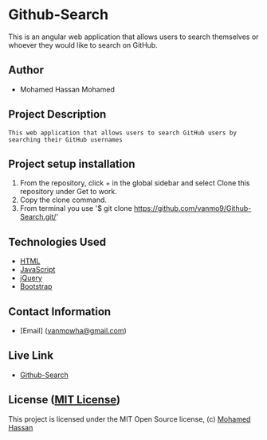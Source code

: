 # Github-Search

This is an angular web application that allows users to search themselves or whoever they would like to search on GitHub.

## Author

-   Mohamed Hassan Mohamed

## Project Description

    This web application that allows users to search GitHub users by searching their GitHub usernames

## Project setup  installation

1.  From the repository, click + in the global sidebar and select Clone this repository under Get to work.
2.  Copy the clone command.
3.  From terminal you use
    '$ git clone <https://github.com/vanmo9/Github-Search.git/>'

## Technologies Used

* [HTML](https://developer.mozilla.org/en-US/docs/Web/HTML)
* [JavaScript](https://www.javascript.com)
* [jQuery](https://jquery.com)
* [Bootstrap](https://getbootstrap.com/)

## Contact Information

*   [Email] (vanmowha@gmail.com)

## Live Link

* [Github-Search](https://gitsearch9.netlify.com/)



## License ([MIT License](https://github.com/vanmo9/Github-Search/blob/master/LICENSE))
This project is licensed under the MIT Open Source license, (c) [Mohamed Hassan](https://github.com/vanmo9)
